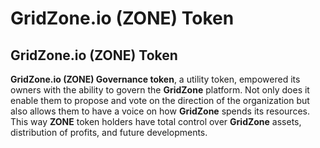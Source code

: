 # GridZone.io \(ZONE\) Token

## GridZone.io \(ZONE\) Token

**GridZone.io \(ZONE\) Governance token**, a utility token, empowered its owners with the ability to govern the **GridZone** platform. Not only does it enable them to propose and vote on the direction of the organization but also allows them to have a voice on how **GridZone** spends its resources. This way **ZONE** token holders have total control over **GridZone** assets, distribution of profits, and future developments.

## 

